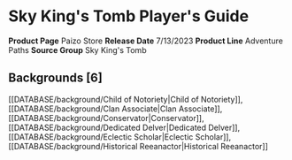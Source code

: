 ﻿---
id: '208'
name: Sky King's Tomb Player's Guide
rarity: Common
type: Source

---
# Sky King's Tomb Player's Guide

**Product Page** Paizo Store
**Release Date** 7/13/2023
**Product Line** Adventure Paths
**Source Group** Sky King's Tomb

## Backgrounds [6]

[[DATABASE/background/Child of Notoriety|Child of Notoriety]], [[DATABASE/background/Clan Associate|Clan Associate]], [[DATABASE/background/Conservator|Conservator]], [[DATABASE/background/Dedicated Delver|Dedicated Delver]], [[DATABASE/background/Eclectic Scholar|Eclectic Scholar]], [[DATABASE/background/Historical Reeanactor|Historical Reeanactor]]